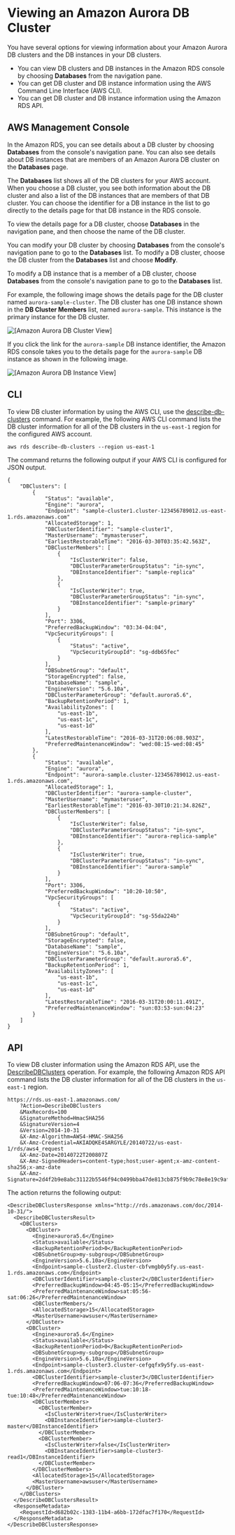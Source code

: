 # Viewing an Amazon Aurora DB Cluster<a name="Aurora.Viewing"></a>

You have several options for viewing information about your Amazon Aurora DB clusters and the DB instances in your DB clusters\.
+ You can view DB clusters and DB instances in the Amazon RDS console by choosing **Databases** from the navigation pane\. 
+ You can get DB cluster and DB instance information using the AWS Command Line Interface \(AWS CLI\)\.
+ You can get DB cluster and DB instance information using the Amazon RDS API\.

## AWS Management Console<a name="Aurora.Viewing.Console"></a>

In the Amazon RDS, you can see details about a DB cluster by choosing **Databases** from the console's navigation pane\. You can also see details about DB instances that are members of an Amazon Aurora DB cluster on the **Databases** page\.

The **Databases** list shows all of the DB clusters for your AWS account\. When you choose a DB cluster, you see both information about the DB cluster and also a list of the DB instances that are members of that DB cluster\. You can choose the identifier for a DB instance in the list to go directly to the details page for that DB instance in the RDS console\.

To view the details page for a DB cluster, choose **Databases** in the navigation pane, and then choose the name of the DB cluster\.

You can modify your DB cluster by choosing **Databases** from the console's navigation pane to go to the **Databases** list\. To modify a DB cluster, choose the DB cluster from the **Databases** list and choose **Modify**\.

To modify a DB instance that is a member of a DB cluster, choose **Databases** from the console's navigation pane to go to the **Databases** list\.

For example, the following image shows the details page for the DB cluster named `aurora-sample-cluster`\. The DB cluster has one DB instance shown in the **DB Cluster Members** list, named `aurora-sample`\. This instance is the primary instance for the DB cluster\.

![\[Amazon Aurora DB Cluster View\]](http://docs.aws.amazon.com/AmazonRDS/latest/AuroraUserGuide/images/AuroraView01.png)

If you click the link for the `aurora-sample` DB instance identifier, the Amazon RDS console takes you to the details page for the `aurora-sample` DB instance as shown in the following image\.

![\[Amazon Aurora DB Instance View\]](http://docs.aws.amazon.com/AmazonRDS/latest/AuroraUserGuide/images/AuroraView02.png)

## CLI<a name="Aurora.Viewing.CLI"></a>

To view DB cluster information by using the AWS CLI, use the [describe\-db\-clusters](https://docs.aws.amazon.com/cli/latest/reference/rds/describe-db-clusters.html) command\. For example, the following AWS CLI command lists the DB cluster information for all of the DB clusters in the `us-east-1` region for the configured AWS account\.

```
aws rds describe-db-clusters --region us-east-1
```

The command returns the following output if your AWS CLI is configured for JSON output\.

```
{
    "DBClusters": [
        {
            "Status": "available",
            "Engine": "aurora",
            "Endpoint": "sample-cluster1.cluster-123456789012.us-east-1.rds.amazonaws.com"
            "AllocatedStorage": 1,
            "DBClusterIdentifier": "sample-cluster1",
            "MasterUsername": "mymasteruser",
            "EarliestRestorableTime": "2016-03-30T03:35:42.563Z",
            "DBClusterMembers": [
                {
                    "IsClusterWriter": false,
                    "DBClusterParameterGroupStatus": "in-sync",
                    "DBInstanceIdentifier": "sample-replica"
                },
                {
                    "IsClusterWriter": true,
                    "DBClusterParameterGroupStatus": "in-sync",
                    "DBInstanceIdentifier": "sample-primary"
                }
            ],
            "Port": 3306,
            "PreferredBackupWindow": "03:34-04:04",
            "VpcSecurityGroups": [
                {
                    "Status": "active",
                    "VpcSecurityGroupId": "sg-ddb65fec"
                }
            ],
            "DBSubnetGroup": "default",
            "StorageEncrypted": false,
            "DatabaseName": "sample",
            "EngineVersion": "5.6.10a",
            "DBClusterParameterGroup": "default.aurora5.6",
            "BackupRetentionPeriod": 1,
            "AvailabilityZones": [
                "us-east-1b",
                "us-east-1c",
                "us-east-1d"
            ],
            "LatestRestorableTime": "2016-03-31T20:06:08.903Z",
            "PreferredMaintenanceWindow": "wed:08:15-wed:08:45"
        },
        {
            "Status": "available",
            "Engine": "aurora",
            "Endpoint": "aurora-sample.cluster-123456789012.us-east-1.rds.amazonaws.com",
            "AllocatedStorage": 1,
            "DBClusterIdentifier": "aurora-sample-cluster",
            "MasterUsername": "mymasteruser",
            "EarliestRestorableTime": "2016-03-30T10:21:34.826Z",
            "DBClusterMembers": [
                {
                    "IsClusterWriter": false,
                    "DBClusterParameterGroupStatus": "in-sync",
                    "DBInstanceIdentifier": "aurora-replica-sample"
                },
                {
                    "IsClusterWriter": true,
                    "DBClusterParameterGroupStatus": "in-sync",
                    "DBInstanceIdentifier": "aurora-sample"
                }
            ],
            "Port": 3306,
            "PreferredBackupWindow": "10:20-10:50",
            "VpcSecurityGroups": [
                {
                    "Status": "active",
                    "VpcSecurityGroupId": "sg-55da224b"
                }
            ],
            "DBSubnetGroup": "default",
            "StorageEncrypted": false,
            "DatabaseName": "sample",
            "EngineVersion": "5.6.10a",
            "DBClusterParameterGroup": "default.aurora5.6",
            "BackupRetentionPeriod": 1,
            "AvailabilityZones": [
                "us-east-1b",
                "us-east-1c",
                "us-east-1d"
            ],
            "LatestRestorableTime": "2016-03-31T20:00:11.491Z",
            "PreferredMaintenanceWindow": "sun:03:53-sun:04:23"
        }
    ]
}
```

## API<a name="Aurora.Viewing.API"></a>

To view DB cluster information using the Amazon RDS API, use the [DescribeDBClusters](https://docs.aws.amazon.com/AmazonRDS/latest/APIReference/API_DescribeDBClusters.html) operation\. For example, the following Amazon RDS API command lists the DB cluster information for all of the DB clusters in the `us-east-1` region\.

```
https://rds.us-east-1.amazonaws.com/
    ?Action=DescribeDBClusters
    &MaxRecords=100
    &SignatureMethod=HmacSHA256
    &SignatureVersion=4
    &Version=2014-10-31
    &X-Amz-Algorithm=AWS4-HMAC-SHA256
    &X-Amz-Credential=AKIADQKE4SARGYLE/20140722/us-east-1/rds/aws4_request
    &X-Amz-Date=20140722T200807Z
    &X-Amz-SignedHeaders=content-type;host;user-agent;x-amz-content-sha256;x-amz-date
    &X-Amz-Signature=2d4f2b9e8abc31122b5546f94c0499bba47de813cb875f9b9c78e8e19c9afe1b
```

The action returns the following output:

```
<DescribeDBClustersResponse xmlns="http://rds.amazonaws.com/doc/2014-10-31/">
  <DescribeDBClustersResult>
    <DBClusters>
      <DBCluster>
        <Engine>aurora5.6</Engine>
        <Status>available</Status>
        <BackupRetentionPeriod>0</BackupRetentionPeriod>
        <DBSubnetGroup>my-subgroup</DBSubnetGroup>
        <EngineVersion>5.6.10a</EngineVersion>
        <Endpoint>sample-cluster2.cluster-cbfvmgb0y5fy.us-east-1.rds.amazonaws.com</Endpoint>
        <DBClusterIdentifier>sample-cluster2</DBClusterIdentifier>
        <PreferredBackupWindow>04:45-05:15</PreferredBackupWindow>
        <PreferredMaintenanceWindow>sat:05:56-sat:06:26</PreferredMaintenanceWindow>
        <DBClusterMembers/>
        <AllocatedStorage>15</AllocatedStorage>
        <MasterUsername>awsuser</MasterUsername>
      </DBCluster>
      <DBCluster>
        <Engine>aurora5.6</Engine>
        <Status>available</Status>
        <BackupRetentionPeriod>0</BackupRetentionPeriod>
        <DBSubnetGroup>my-subgroup</DBSubnetGroup>
        <EngineVersion>5.6.10a</EngineVersion>
        <Endpoint>sample-cluster3.cluster-cefgqfx9y5fy.us-east-1.rds.amazonaws.com</Endpoint>
        <DBClusterIdentifier>sample-cluster3</DBClusterIdentifier>
        <PreferredBackupWindow>07:06-07:36</PreferredBackupWindow>
        <PreferredMaintenanceWindow>tue:10:18-tue:10:48</PreferredMaintenanceWindow>
        <DBClusterMembers>
          <DBClusterMember>
            <IsClusterWriter>true</IsClusterWriter>
            <DBInstanceIdentifier>sample-cluster3-master</DBInstanceIdentifier>
          </DBClusterMember>
          <DBClusterMember>
            <IsClusterWriter>false</IsClusterWriter>
            <DBInstanceIdentifier>sample-cluster3-read1</DBInstanceIdentifier>
          </DBClusterMember>
        </DBClusterMembers>
        <AllocatedStorage>15</AllocatedStorage>
        <MasterUsername>awsuser</MasterUsername>
      </DBCluster>
    </DBClusters>
  </DescribeDBClustersResult>
  <ResponseMetadata>
    <RequestId>d682b02c-1383-11b4-a6bb-172dfac7f170</RequestId>
  </ResponseMetadata>
</DescribeDBClustersResponse>
```

## <a name="Aurora.Viewing.RelatedTopics"></a>